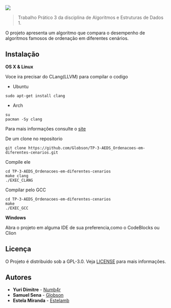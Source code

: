 ![](https://i.imgur.com/eu7UA8C.jpg)
>Trabalho Prático 3 da disciplina de Algoritmos e Estruturas de Dados 1.





O projeto apresenta um algoritmo que compara o desempenho de algoritmos famosos de ordenação em diferentes cenários.

## Instalação

**OS X & Linux**

Voce ira precisar do CLang(LLVM) para compilar o codigo

* Ubuntu
```
sudo apt-get install clang
```
* Arch
```
su
pacman -Sy clang
```
Para mais informações consulte o [site](https://clang.llvm.org/get_started.html)

De um clone no repositorio
```
git clone https://github.com/Globson/TP-3-AEDS_Ordenacoes-em-diferentes-cenarios.git

```
Compile ele
```
cd TP-3-AEDS_Ordenacoes-em-diferentes-cenarios 
make clang
./EXEC_CLANG
```

Compilar pelo GCC
```
cd TP-3-AEDS_Ordenacoes-em-diferentes-cenarios 
make
./EXEC_GCC
```

**Windows**

Abra o projeto em alguma IDE de sua preferencia,como o CodeBlocks ou Clion


## Licença

O Projeto é distribuido sob a GPL-3.0.
Veja [LICENSE](https://github.com/Globson/TP-3-AEDS_Ordenacoes-em-diferentes-cenarios/blob/master/LICENSE) para mais informações.



## Autores


* **Yuri Dimitre**  - [Numb4r](https://github.com/Numb4r)
* **Samuel Sena** - [Globson](https://github.com/Globson)
* **Estela Miranda** - [Estelamb](https://github.com/Estelamb)

